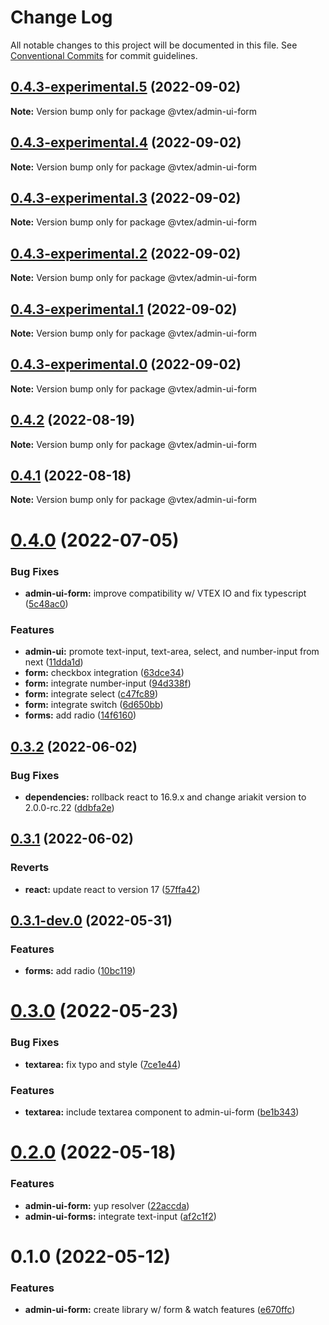 # Change Log

All notable changes to this project will be documented in this file.
See [Conventional Commits](https://conventionalcommits.org) for commit guidelines.

## [0.4.3-experimental.5](https://github.com/vtex/admin-ui/compare/@vtex/admin-ui-form@0.4.3-experimental.4...@vtex/admin-ui-form@0.4.3-experimental.5) (2022-09-02)

**Note:** Version bump only for package @vtex/admin-ui-form

## [0.4.3-experimental.4](https://github.com/vtex/admin-ui/compare/@vtex/admin-ui-form@0.4.3-experimental.3...@vtex/admin-ui-form@0.4.3-experimental.4) (2022-09-02)

**Note:** Version bump only for package @vtex/admin-ui-form

## [0.4.3-experimental.3](https://github.com/vtex/admin-ui/compare/@vtex/admin-ui-form@0.4.3-experimental.2...@vtex/admin-ui-form@0.4.3-experimental.3) (2022-09-02)

**Note:** Version bump only for package @vtex/admin-ui-form

## [0.4.3-experimental.2](https://github.com/vtex/admin-ui/compare/@vtex/admin-ui-form@0.4.3-experimental.1...@vtex/admin-ui-form@0.4.3-experimental.2) (2022-09-02)

**Note:** Version bump only for package @vtex/admin-ui-form

## [0.4.3-experimental.1](https://github.com/vtex/admin-ui/compare/@vtex/admin-ui-form@0.4.2...@vtex/admin-ui-form@0.4.3-experimental.1) (2022-09-02)

**Note:** Version bump only for package @vtex/admin-ui-form

## [0.4.3-experimental.0](https://github.com/vtex/admin-ui/compare/@vtex/admin-ui-form@0.4.2...@vtex/admin-ui-form@0.4.3-experimental.0) (2022-09-02)

**Note:** Version bump only for package @vtex/admin-ui-form

## [0.4.2](https://github.com/vtex/admin-ui/compare/@vtex/admin-ui-form@0.4.1...@vtex/admin-ui-form@0.4.2) (2022-08-19)

**Note:** Version bump only for package @vtex/admin-ui-form

## [0.4.1](https://github.com/vtex/admin-ui/compare/@vtex/admin-ui-form@0.4.0...@vtex/admin-ui-form@0.4.1) (2022-08-18)

**Note:** Version bump only for package @vtex/admin-ui-form

# [0.4.0](https://github.com/vtex/admin-ui/compare/@vtex/admin-ui-form@0.3.2...@vtex/admin-ui-form@0.4.0) (2022-07-05)

### Bug Fixes

- **admin-ui-form:** improve compatibility w/ VTEX IO and fix typescript ([5c48ac0](https://github.com/vtex/admin-ui/commit/5c48ac03856b1e726323caa2df0d5e0f66f36bd5))

### Features

- **admin-ui:** promote text-input, text-area, select, and number-input from next ([11dda1d](https://github.com/vtex/admin-ui/commit/11dda1d0bc60396c5f36936813e987295a1e15ff))
- **form:** checkbox integration ([63dce34](https://github.com/vtex/admin-ui/commit/63dce3419c67496f786887d39281135913e82a37))
- **form:** integrate number-input ([94d338f](https://github.com/vtex/admin-ui/commit/94d338fa91a2308e1df8ee44e8470686d5d6278f))
- **form:** integrate select ([c47fc89](https://github.com/vtex/admin-ui/commit/c47fc899306ce94b7a1994031097e49f82c9c435))
- **form:** integrate switch ([6d650bb](https://github.com/vtex/admin-ui/commit/6d650bb9717aa654f33adf52273c1033bc43b9e5))
- **forms:** add radio ([14f6160](https://github.com/vtex/admin-ui/commit/14f6160747be8025682a498f937f9046a7aa8032))

## [0.3.2](https://github.com/vtex/admin-ui/compare/@vtex/admin-ui-form@0.3.1...@vtex/admin-ui-form@0.3.2) (2022-06-02)

### Bug Fixes

- **dependencies:** rollback react to 16.9.x and change ariakit version to 2.0.0-rc.22 ([ddbfa2e](https://github.com/vtex/admin-ui/commit/ddbfa2e4455401bafd4404c3dcf6101e66403c7c))

## [0.3.1](https://github.com/vtex/admin-ui/compare/@vtex/admin-ui-form@0.3.0...@vtex/admin-ui-form@0.3.1) (2022-06-02)

### Reverts

- **react:** update react to version 17 ([57ffa42](https://github.com/vtex/admin-ui/commit/57ffa42dc1254bf0ade4afbc32fe79382bf92ddc))

## [0.3.1-dev.0](https://github.com/vtex/admin-ui/compare/@vtex/admin-ui-form@0.3.0...@vtex/admin-ui-form@0.3.1-dev.0) (2022-05-31)

### Features

- **forms:** add radio ([10bc119](https://github.com/vtex/admin-ui/commit/10bc119aecddfccfbaa615425b4d3187e10e0960))

# [0.3.0](https://github.com/vtex/admin-ui/compare/@vtex/admin-ui-form@0.2.0...@vtex/admin-ui-form@0.3.0) (2022-05-23)

### Bug Fixes

- **textarea:** fix typo and style ([7ce1e44](https://github.com/vtex/admin-ui/commit/7ce1e441ce45f5d7332504ca4128f46e0e7fd589))

### Features

- **textarea:** include textarea component to admin-ui-form ([be1b343](https://github.com/vtex/admin-ui/commit/be1b343ea876114af1fd5ca5aef792597f090baf))

# [0.2.0](https://github.com/vtex/admin-ui/compare/@vtex/admin-ui-form@0.1.0...@vtex/admin-ui-form@0.2.0) (2022-05-18)

### Features

- **admin-ui-form:** yup resolver ([22accda](https://github.com/vtex/admin-ui/commit/22accda5f7fc4af9a93d7c86ef1e293258b891c1))
- **admin-ui-forms:** integrate text-input ([af2c1f2](https://github.com/vtex/admin-ui/commit/af2c1f2737761dd378ef2fcb5299c6dd8d142516))

# 0.1.0 (2022-05-12)

### Features

- **admin-ui-form:** create library w/ form & watch features ([e670ffc](https://github.com/vtex/admin-ui/commit/e670ffc54e7481b3288ac3c9706a5dff04e85967))
